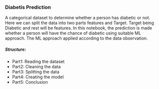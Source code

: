 ### Diabetis Prediction
A categorical dataset to determine whether a person has diabetic or not.
Here we can split the data into two parts features and Target. Target being Diabetic and rest will be features.
In this notebook, the prediction is made whether a person will have the chance of diabetic using suitable ML approach.
The ML approach applied according to the data observation.
##### Structure:
- Part1: Reading the dataset
- Part2: Cleaning the data
- Part3: Splitting the data
- Part4: Creating the model
- Part5: Conclusion
